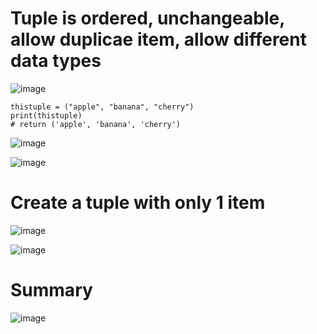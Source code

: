 # Tuple is ordered, unchangeable, allow duplicae item, allow different data types

![image](https://user-images.githubusercontent.com/60442877/226077225-0347a85d-7988-44e7-8ab7-621fc2c3063b.png)

    thistuple = ("apple", "banana", "cherry")
    print(thistuple)
    # return ('apple', 'banana', 'cherry')
    
![image](https://user-images.githubusercontent.com/60442877/226077326-d43d3b42-24bb-46f0-bfcd-0d350b18d52c.png)

![image](https://user-images.githubusercontent.com/60442877/226077349-37a9dec6-a3eb-400e-ac22-cfd7c8b461c0.png)

# Create a tuple with only 1 item

![image](https://user-images.githubusercontent.com/60442877/226077703-34090cba-c5ff-4617-9c2d-f535b7aed5d5.png)

![image](https://user-images.githubusercontent.com/60442877/226077850-6a51527a-d759-4058-b55f-b613948a1b0e.png)

# Summary

![image](https://user-images.githubusercontent.com/60442877/226077427-ae610a5e-9aaa-4dbe-8e11-cf4203b262d3.png)


